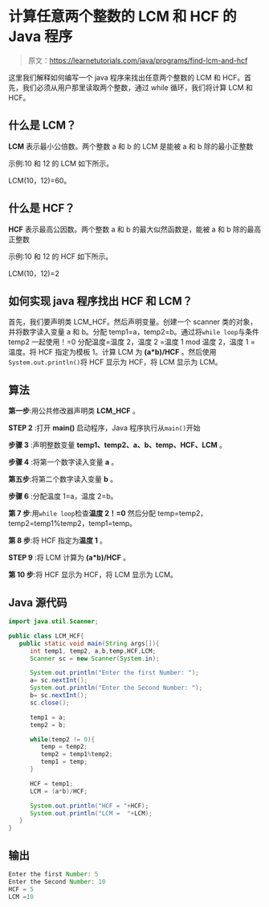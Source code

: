 # 计算任意两个整数的 LCM 和 HCF 的 Java 程序

> 原文：<https://learnetutorials.com/java/programs/find-lcm-and-hcf>

这里我们解释如何编写一个 java 程序来找出任意两个整数的 LCM 和 HCF。首先，我们必须从用户那里读取两个整数，通过 while 循环，我们将计算 LCM 和 HCF。

## 什么是 LCM？

**LCM** 表示最小公倍数。两个整数 a 和 b 的 LCM 是能被 a 和 b 除的最小正整数

示例:10 和 12 的 LCM 如下所示。

LCM(10，12)=60。

## 什么是 HCF？

**HCF** 表示最高公因数。两个整数 a 和 b 的最大似然函数是，能被 a 和 b 除的最高正整数

示例:10 和 12 的 HCF 如下所示。

LCM(10，12)=2

## 如何实现 java 程序找出 HCF 和 LCM？

首先，我们要声明类 LCM_HCF。然后声明变量。创建一个 scanner 类的对象，并将数字读入变量 a 和 b。分配 temp1=a，temp2=b。通过将`while loop`与条件 temp2 一起使用！=0 分配温度=温度 2，温度 2 =温度 1 mod 温度 2，温度 1 =温度。将 HCF 指定为模板 1。计算 LCM 为 **(a*b)/HCF** 。然后使用`System.out.println()`将 HCF 显示为 HCF，将 LCM 显示为 LCM。

## 算法

**第一步**:用公共修改器声明类 **LCM_HCF** 。

**STEP 2** :打开 **main()** 启动程序，Java 程序执行从`main()`开始

**步骤 3** :声明整数变量 **temp1、temp2、a、b、temp、HCF、LCM** 。

**步骤 4** :将第一个数字读入变量 **a** 。

**第五步**:将第二个数字读入变量 **b** 。

**步骤 6** :分配温度 1=a，温度 2=b。

**第 7 步**:用`while loop`检查**温度 2！=0** 然后分配 temp=temp2，temp2=temp1%temp2，temp1=temp。

**第 8 步**:将 HCF 指定为**温度 1** 。

**STEP 9** :将 LCM 计算为 **(a*b)/HCF** 。

**第 10 步**:将 HCF 显示为 HCF，将 LCM 显示为 LCM。

## Java 源代码

```java
import java.util.Scanner;

public class LCM_HCF{
   public static void main(String args[]){
      int temp1, temp2, a,b,temp,HCF,LCM;
      Scanner sc = new Scanner(System.in);

      System.out.println("Enter the first Number: ");
      a= sc.nextInt();
      System.out.println("Enter the Second Number: ");
      b= sc.nextInt();
      sc.close();

      temp1 = a;
      temp2 = b;

      while(temp2 != 0){
         temp = temp2;
         temp2 = temp1%temp2;
         temp1 = temp;
      }

      HCF = temp1;
      LCM = (a*b)/HCF;

      System.out.println("HCF = "+HCF);
      System.out.println("LCM =  "+LCM);
   }
}

```

## 输出

```java
Enter the first Number: 5
Enter the Second Number: 10
HCF = 5
LCM =10 
```